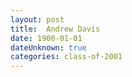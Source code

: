 ```yaml
---
layout: post
title:  Andrew Davis
date: 1900-01-01
dateUnknown: true
categories: class-of-2001
---
```



